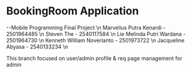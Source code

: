 # BookingRoom Application

--Mobile Programming Final Project \n
Marvelius Putra Kenardi - 2501964485 \n
Steven The - 2540117584 \n
Lie Melinda Putri Wardana - 2501964730 \n
Kenneth William Noverianto - 2501973722 \n
Jacqueline Abyasa - 2540133234 \n

This branch focused on user/admin profile & req page management for admin

